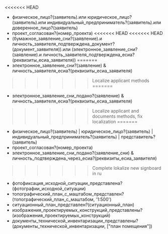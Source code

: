 <<<<<<< HEAD
- физическое_лицо?(заявитель).или юридическое_лицо?(заявитель).или индивидуальный_предприниматель?(заявитель).или доверенное_лицо?(заявитель)
- проект_согласован?(номер_проекта)
<<<<<<< HEAD
<<<<<<< HEAD
- (бумажное_заявление_сни?(заявление).и личность_заявителя_подтверждена_документ?(документ_заявителя)).или (электронное_заявление_сни?(заявление).и личность_заявителя_подтверждена_есиа?(реквизиты_есиа_заявителя))
=======
- электронное_заявление_сни?(заявление) & личность_заявителя_есиа?(реквизиты_есиа_заявителя)
>>>>>>> Localize applicant methods
=======
- электронное_заявление_сни_подано?(заявление) & личность_заявителя_есиа?(реквизиты_есиа_заявителя)
>>>>>>> Localize applicant and documents methods, fix localization
=======
- физическое_лицо?(заявитель) | юридическое_лицо?(заявитель) | индивидуальный_предприниматель?(заявитель) | представитель?(заявитель)
- проект_согласован?(номер_проекта)
- электронное_заявление_сни_подано?(заявление_сни) & личность_подтверждена_через_есиа?(реквизиты_есиа_заявителя)
>>>>>>> Complete lokalize new signboard in ru
- фотофиксация_исходной_ситуации_представлена?(фотографии_исходной_ситуации)
- топографический_план_с_маштабом_представлен?(топографический_план_с_маштабом, '1:500')
- ситуационный_план_представлен?(ситуационный_план)
- изображения_проектируемых_конструкций_представлены?(изображения_проектируемых_конструкций)
- документы_технической_инвентаризации_представлены?(документы_технической_инвентаризации, ["план помещения"])